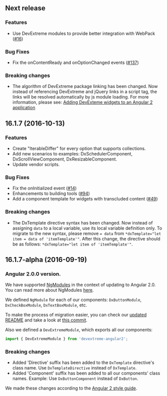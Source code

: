 ## Next release

### Features

- Use DevExtreme modules to provide better integration with WebPack ([#16](https://github.com/DevExpress/devextreme-angular2/issues/16))

### Bug Fixes

- Fix the onContentReady and onOptionChanged events ([#137](https://github.com/DevExpress/devextreme-angular2/issues/137))

### Breaking changes

- The algorithm of DevExtreme package linking has been changed. Now instead of referencing DevExtreme and jQuery links in a script tag, the links will be resolved automatically by js module loading. For more information, please see: [Adding DevExteme widgets to an Angular 2 application](https://github.com/DevExpress/devextreme-angular2#adding-devexteme-widgets-to-an-angular-2-application)

## 16.1.7 (2016-10-13)

### Features

- Create "IterableDiffer" for every option that supports collections.
- Add new scenarios to examples: DxSchedulerComponent, DxScrollViewComponent, DxResizableComponent.
- Update vendor scripts.

### Bug Fixes

- Fix the onInitialized event ([#14](https://github.com/DevExpress/devextreme-angular2/issues/14))
- Enhancements to building tools ([#94](https://github.com/DevExpress/devextreme-angular2/issues/94))
- Add a component template for widgets with transcluded content ([#49](https://github.com/DevExpress/devextreme-angular2/issues/49))

### Breaking changes

- The DxTemplate directive syntax has been changed. Now instead of assigning `data` to a local variable, use its local variable definition only. To migrate to the new syntax, please remove `= data` from `*dxTemplate="let item = data of 'itemTemplate'"`. After this change, the directive should be as follows: `*dxTemplate="let item of 'itemTemplate'"`.

## 16.1.7-alpha (2016-09-19)

### Angular 2.0.0 version.

We have supported [NgModules](https://angular.io/docs/ts/latest/api/core/index/NgModule-interface.html) in the context of updating to Angular 2.0.
You can read more about NgModules [here](https://angular.io/docs/ts/latest/guide/ngmodule.html).

We defined `NgModule` for each of our components: `DxButtonModule`, `DxCheckBoxModule`, `DxTextBoxModule`, etc.

To make the process of migration easier, you can check our [updated README](https://github.com/DevExpress/devextreme-angular2#adding-devexteme-widgets-to-an-angular-2-application) and take a look at [this commit](https://github.com/DevExpress/devextreme-angular2/commit/50b6d6).

Also we defined a `DevExtremeModule`, which exports all our components:

```TypeScript
import { DevExtremeModule } from 'devextreme-angular2';
```

### Breaking changes

- Added 'Directive' suffix has been added to the `DxTemplate` directive's class name. Use `DxTemplateDirective` instead of `DxTemplate`.
- Added 'Component' suffix has been added to all our components' class names. Example: Use `DxButtonComponent` instead of `DxButton`.

We made these changes according to the [Angular 2 style guide](https://angular.io/docs/ts/latest/guide/style-guide.html#!#02-03).

